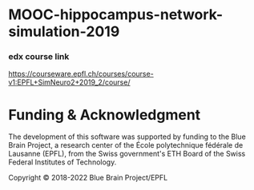 # MOOC-hippocampus-network-simulation-2019

### edx course link
https://courseware.epfl.ch/courses/course-v1:EPFL+SimNeuro2+2019_2/course/

# Funding & Acknowledgment
 
The development of this software was supported by funding to the Blue Brain Project, a research center of the École polytechnique fédérale de Lausanne (EPFL), from the Swiss government's ETH Board of the Swiss Federal Institutes of Technology.
 
Copyright © 2018-2022 Blue Brain Project/EPFL
